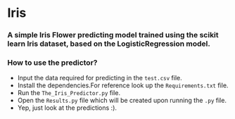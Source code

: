 # Iris

### A simple Iris Flower predicting model trained using the scikit learn Iris dataset, based on the LogisticRegression model.
### How to use the predictor?
* Input the data required for predicting in the `test.csv` file.
* Install the dependencies.For reference look up the `Requirements.txt` file.
* Run the `The_Iris_Predictor.py` file.
* Open the `Results.py` file which will be created upon running the `.py` file.
* Yep, just look at the predictions :).
